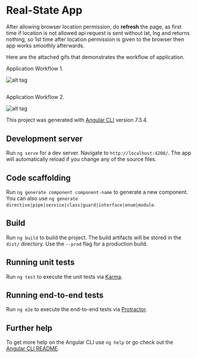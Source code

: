 # Real-State App

After allowing browser location permission, do **refresh** the page, as first time if location is not allowed api request is sent without lat, lng and returns nothing, so 1st time after location permission is given to the browser then app works smoothly afterwards.

Here are the attached gifs that demonstrates the workflow of application.

Application Workflow 1.

![alt tag](https://github.com/divyanshu-rawat/limehome-front-end/blob/master/src/assets/Application%20WorkFlow.gif)

##

Application Workflow 2.

![alt tag](https://github.com/divyanshu-rawat/limehome-front-end/blob/master/src/assets/Application%20Workflow%202.gif)


This project was generated with [Angular CLI](https://github.com/angular/angular-cli) version 7.3.4.

## Development server

Run `ng serve` for a dev server. Navigate to `http://localhost:4200/`. The app will automatically reload if you change any of the source files.

## Code scaffolding

Run `ng generate component component-name` to generate a new component. You can also use `ng generate directive|pipe|service|class|guard|interface|enum|module`.

## Build

Run `ng build` to build the project. The build artifacts will be stored in the `dist/` directory. Use the `--prod` flag for a production build.

## Running unit tests

Run `ng test` to execute the unit tests via [Karma](https://karma-runner.github.io).

## Running end-to-end tests

Run `ng e2e` to execute the end-to-end tests via [Protractor](http://www.protractortest.org/).

## Further help

To get more help on the Angular CLI use `ng help` or go check out the [Angular CLI README](https://github.com/angular/angular-cli/blob/master/README.md).
